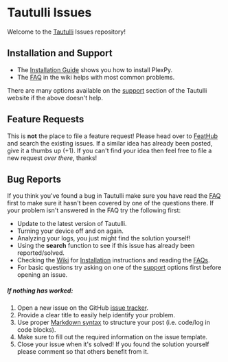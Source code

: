 # Tautulli Issues

Welcome to the [Tautulli][] Issues repository!

## Installation and Support

*   The [Installation Guide][Installation] shows you how to install PlexPy.
*   The [FAQ][] in the wiki helps with most common problems.

There are many options available on the [support][] section of the Tautulli
website if the above doesn't help.

## Feature Requests

This is **not** the place to file a feature request! Please head over to [FeatHub][]
and search the existing issues. If a similar idea has already been posted,
give it a thumbs up (+1). If you can't find your idea then feel free to file a
new request _over there_, thanks!

## Bug Reports

If you think you've found a bug in Tautulli make sure you have read the [FAQ][]
first to make sure it hasn't been covered by one of the questions there. If your
problem isn't answered in the FAQ try the following first:

-   Update to the latest version of Tautulli.
-   Turning your device off and on again.
-   Analyzing your logs, you just might find the solution yourself!
-   Using the **search** function to see if this issue has already been reported/solved.
-   Checking the [Wiki][] for [Installation][] instructions and reading the [FAQs][FAQ].
-   For basic questions try asking on one of the [support][] options first before opening an issue.

##### If nothing has worked:

1.  Open a new issue on the GitHub [issue tracker][].
2.  Provide a clear title to easily help identify your problem.
3.  Use proper [Markdown syntax][] to structure your post (i.e. code/log in code blocks).
4.  Make sure to fill out the required information on the issue template.
5.  Close your issue when it's solved! If you found the solution yourself please
    comment so that others benefit from it.

[FAQ]: https://github.com/Tautulli/Tautulli-Wiki/wiki/Frequently-Asked-Questions
[FeatHub]: https://feathub.com/Tautulli/Tautulli
[Installation]: https://github.com/Tautulli/Tautulli-Wiki/wiki/Installation
[issue tracker]: https://github.com/Tautulli/Tautulli-Issues/issues/new
[Markdown syntax]: https://help.github.com/articles/github-flavored-markdown
[support]: http://tautulli.com/#support
[Tautulli]: http://tautulli.com/
[Wiki]: https://github.com/Tautulli/Tautulli-Wiki/wiki
